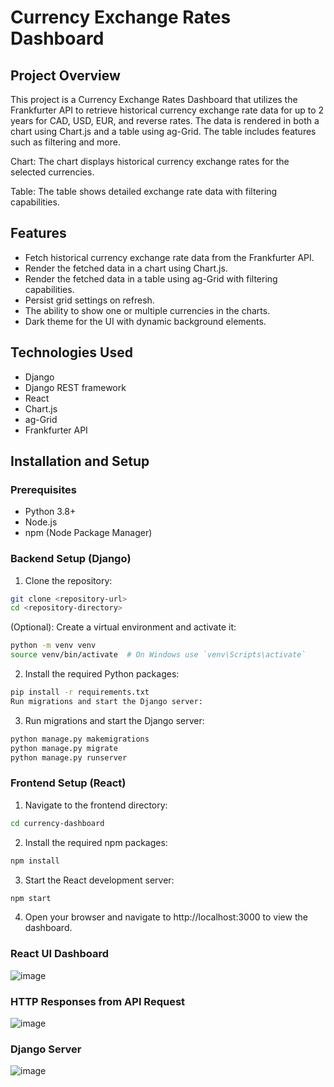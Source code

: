 # Currency Exchange Rates Dashboard

## Project Overview

This project is a Currency Exchange Rates Dashboard that utilizes the Frankfurter API to retrieve historical currency exchange rate data for up to 2 years for CAD, USD, EUR, and reverse rates. The data is rendered in both a chart using Chart.js and a table using ag-Grid. The table includes features such as filtering and more.

Chart: The chart displays historical currency exchange rates for the selected currencies.

Table: The table shows detailed exchange rate data with filtering capabilities. 

## Features

- Fetch historical currency exchange rate data from the Frankfurter API.
- Render the fetched data in a chart using Chart.js.
- Render the fetched data in a table using ag-Grid with filtering capabilities.
- Persist grid settings on refresh.
- The ability to show one or multiple currencies in the charts.
- Dark theme for the UI with dynamic background elements.

## Technologies Used

- Django
- Django REST framework
- React
- Chart.js
- ag-Grid
- Frankfurter API

## Installation and Setup

### Prerequisites

- Python 3.8+
- Node.js
- npm (Node Package Manager)

### Backend Setup (Django)

1. Clone the repository:
```bash
git clone <repository-url>
cd <repository-directory>
``` 
(Optional): Create a virtual environment and activate it:

   ```bash
   python -m venv venv
   source venv/bin/activate  # On Windows use `venv\Scripts\activate` 
   ```
2. Install the required Python packages:

```bash
pip install -r requirements.txt
Run migrations and start the Django server:
```
3. Run migrations and start the Django server:
```bash
python manage.py makemigrations
python manage.py migrate
python manage.py runserver
```
### Frontend Setup (React)
1. Navigate to the frontend directory:

```bash
cd currency-dashboard
```
2. Install the required npm packages:

```bash
npm install
```
3. Start the React development server:

```bash
npm start
```

4. Open your browser and navigate to http://localhost:3000 to view the dashboard.

### React UI Dashboard
![image](https://github.com/HamzaIqbal22/Currency_Dashboard-/assets/81776951/6fd1bf0c-976d-44a6-9950-cb8d65afd94b)

### HTTP Responses from API Request
![image](https://github.com/HamzaIqbal22/Currency_Dashboard-/assets/81776951/977ed809-fcb4-4c12-a10f-dcabcba5e033)

### Django Server
![image](https://github.com/HamzaIqbal22/Currency_Dashboard-/assets/81776951/faf23b94-d962-4740-8de8-b9cdbb4a1773)
